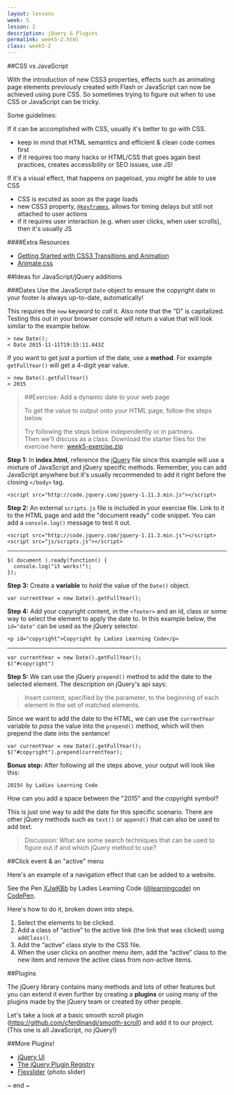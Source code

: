 ```yaml
---
layout: lessons
week: 5
lesson: 2
description: jQuery & Plugins
permalink: week5-2.html
class: week5-2
---
```


##CSS vs JavaScript

With the introduction of new CSS3 properties, effects such as animating page elements previously created with Flash or JavaScript can now be achieved using pure CSS. So sometimes trying to figure out when to use CSS or JavaScript can be tricky.

Some guidelines:

If it can be accomplished with CSS, usually it's better to go with CSS.

* keep in mind that HTML semantics and efficient & clean code comes first
* if it requires too many hacks or HTML/CSS that goes again best practices, creates accessibility or SEO issues, use JS!

If it's a visual effect, that happens on pageload, you *might* be able to use CSS

* CSS is excuted as soon as the page loads
* new CSS3 property, [`@keyframes`](https://developer.mozilla.org/en-US/docs/Web/CSS/@keyframes), allows for timing delays but still not attached to user actions
* if it requires user interaction (e.g. when user clicks, when user scrolls), then it's usually JS

####Extra Resources

* [Getting Started with CSS3 Transitions and Animation](http://blogs.adobe.com/dreamweaver/2015/09/getting-started-with-css3-transition-and-animation.html)
* [Animate.css](https://daneden.github.io/animate.css/)



##Ideas for JavaScript/jQuery additions

###Dates
Use the JavaScript `Date` object to ensure the copyright date in your footer is always up-to-date, automatically!

This requires the `new` keyword to *call* it. Also note that the "D" is capitalized. Testing this out in your browser console will return a value that will look similar to the example below.
    
    > new Date();
    < Date 2015-11-11T19:15:11.443Z

If you want to get just a portion of the date, use a **method**. For example `getFullYear()` will  get a 4-digit year value.
    
    > new Date().getFullYear()
    < 2015

>##Exercise: Add a dynamic date to your web page
>
>To get the value to output onto your HTML page, follow the steps below.
>
>Try following the steps below independently or in partners.  
>Then we'll discuss as a class.
>Download the starter files for the exercise here: <a href="{{site.expath}}/week5/week5-exercise.zip" download>week5-exercise.zip</a>

**Step 1:** In **index.html**, reference the [jQuery](http://jquery.com/download/) file since this example will use a mixture of JavaScript and jQuery specific methods. Remember, you can add JavaScript anywhere but it's usually recommended to add it right before the closing `</body>` tag.

    <script src="http://code.jquery.com/jquery-1.11.3.min.js"></script>

**Step 2:** An external `scripts.js` file is included in your exercise file. Link to it to the HTML page and add the "document ready" code snippet.  You can add a `console.log()` message to test it out.
  
    <script src="http://code.jquery.com/jquery-1.11.3.min.js"></script>
    <script src="js/scripts.js"></script>

---

    $( document ).ready(function() {
      console.log("it works!");
    });

**Step 3:** Create a **variable** to *hold* the value of the `Date()` object.
    
    var currentYear = new Date().getFullYear();
    
**Step 4:** Add your copyright content, in the `<footer>` and an id, class or some way to select the element to apply the date to.  In this example below, the `id="date"` can be used as the jQuery selector.
    
    <p id="copyright">Copyright by Ladies Learning Code</p>
    
---
    var currentYear = new Date().getFullYear();  
    $("#copyright")
    
**Step 5:** We can use the jQuery `prepend()` method to add the date to the selected element. The description on jQuery's api says:  

<blockquote class="quote">
  <p>Insert content, specified by the parameter, to the beginning of each element in the set of matched elements.</p>
  <cite markdown="1"><http://api.jquery.com/prepend/></cite>
</blockquote>

Since we want to add the date to the HTML, we can use the `currentYear` variable to *pass* the value into the `prepend()` method, which will then prepend the date into the sentence!

    var currentYear = new Date().getFullYear();  
    $("#copyright").prepend(currentYear);
    
**Bonus step:** After following all the steps above, your output will look like this: 

    2015© by Ladies Learning Code

How can you add a space between the "2015" and the copyright symbol?

This is just one way to add the date for this specific scenario. There are other jQuery methods such as `text()` or `append()` that can also be used to add text.

>Discussion: What are some search techniques that can be used to figure out if and which jQuery method to use?


##Click event & an "active" menu

Here's an example of a navigation effect that can be added to a website.

<p data-height="185" data-theme-id="0" data-slug-hash="XJwKBb" data-default-tab="result" data-user="learningcode" class='codepen'>See the Pen <a href='http://codepen.io/learningcode/pen/XJwKBb/'>XJwKBb</a> by Ladies Learning Code (<a href='http://codepen.io/learningcode'>@learningcode</a>) on <a href='http://codepen.io'>CodePen</a>.</p>
<script async src="http://assets.codepen.io/assets/embed/ei.js"></script>

Here's how to do it, broken down into steps.

1. Select the elements to be clicked.
1. Add a class of “active” to the active link (the link that was clicked) using `addClass()`.
1. Add the “active” class style to the CSS file.
1. When the user clicks on another menu item, add the “active” class to the new item and remove the active class from non-active items.

##Plugins

The jQuery library contains many methods and lots of other features but you can extend it even further by creating a **plugins** or using many of the plugins made by the jQuery team or created by other people.

Let's take a look at a basic smooth scroll plugin (<https://github.com/cferdinandi/smooth-scroll>) and add it to our project. (This one is all JavaScript, no jQuery!) 

##More Plugins!

* [jQuery UI](https://jqueryui.com/)
* [The jQuery Plugin Registry](https://plugins.jquery.com/)
* [Flexslider](http://www.woothemes.com/flexslider/) (photo slider)

~ end ~